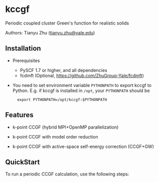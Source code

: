 kccgf
=====

Periodic coupled cluster Green's function for realistic solids

Authors: Tianyu Zhu (tianyu.zhu@yale.edu)

Installation
------------

* Prerequisites
    - PySCF 1.7 or higher, and all dependencies 
	- fcdmft (Optional, https://github.com/ZhuGroup-Yale/fcdmft)

* You need to set environment variable `PYTHONPATH` to export kccgf to Python. 
  E.g. if kccgf is installed in `/opt`, your `PYTHONPATH` should be

        export PYTHONPATH=/opt/kccgf:$PYTHONPATH

Features
--------

* k-point CCGF (hybrid MPI+OpenMP parallelization)

* k-point CCGF with model order reduction

* k-point CCGF with active-space self-energy correction (CCGF+GW)

QuickStart
----------

To run a periodic CCGF calculation, use the following steps:

